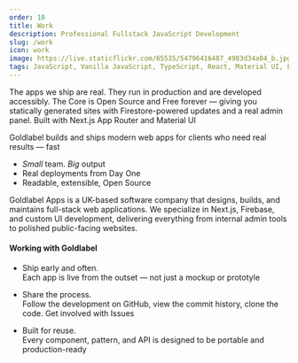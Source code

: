 ```yaml
---
order: 10
title: Work
description: Professional Fullstack JavaScript Development
slug: /work
icon: work
image: https://live.staticflickr.com/65535/54796416487_4983d34a04_b.jpg
tags: JavaScript, Vanilla JavaScript, TypeScript, React, Material UI, Flash, Server Side JavaScript, Node, Gatsby, NextJS, Headless CMS
---
```


The apps we ship are real. They run in production and are developed accessibly. The Core is Open Source and Free forever — giving you statically generated sites with Firestore-powered updates and a real admin panel. Built with Next.js App Router and Material UI

Goldlabel builds and ships modern web apps for clients who need real results — fast

- _Small_ team. _Big_ output
- Real deployments from Day One
- Readable, extensible, Open Source

Goldlabel Apps is a UK-based software company that designs, builds, and maintains full-stack web applications. We specialize in Next.js, Firebase, and custom UI development, delivering everything from internal admin tools to polished public-facing websites.

#### Working with Goldlabel

- Ship early and often.  
  Each app is live from the outset — not just a mockup or prototyle

- Share the process.  
  Follow the development on GitHub, view the commit history, clone the code. Get involved with Issues

- Built for reuse.  
  Every component, pattern, and API is designed to be portable and production-ready
